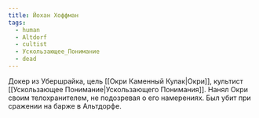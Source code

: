 ```yaml
---
title: Йохан Хоффман
tags:
  - human
  - Altdorf
  - cultist
  - Ускользающее_Понимание
  - dead
---
```

Докер из Убершрайка, цель [[Окри Каменный Кулак|Окри]], культист [[Ускользающее Понимание|Ускользающего Понимания]]. Нанял Окри своим телохранителем, не подозревая о его намерениях. Был убит при сражении на барже в Альтдорфе.